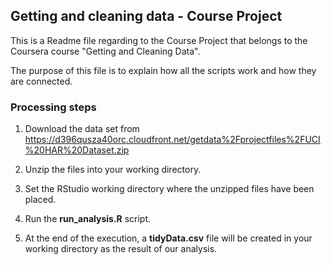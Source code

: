 
## Getting and cleaning data - Course Project ##
 
This is a Readme file regarding to the Course Project that belongs to the Coursera course "Getting and Cleaning Data".  

The purpose of this file is to explain how all the scripts work and how they are connected.  

### Processing steps ###

1. Download the data set from https://d396qusza40orc.cloudfront.net/getdata%2Fprojectfiles%2FUCI%20HAR%20Dataset.zip  

2. Unzip the files into your working directory.  

3. Set the RStudio working directory where the unzipped files have been placed.  

4. Run the **run_analysis.R** script.  

5. At the end of the execution, a **tidyData.csv** file will be created in your working directory as the result of our analysis.

 